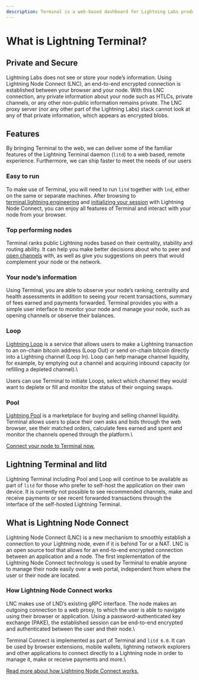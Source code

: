 ```yaml
---
description: Terminal is a web-based dashboard for Lightning Labs products.
---
```


# What is Lightning Terminal?

## Private and Secure

Lightning Labs does not see or store your node’s information. Using Lightning Node Connect (LNC), an end-to-end encrypted connection is established between your browser and your node. With this LNC connection, any private information about your node such as HTLCs, private channels, or any other non-public information remains private. The LNC proxy server (nor any other part of the Lightning Labs) stack cannot look at any of that private information, which appears as encrypted blobs.

## Features

By bringing Terminal to the web, we can deliver some of the familiar features of the Lightning Terminal daemon (`litd`) to a web based, remote experience. Furthermore, we can ship faster to meet the needs of our users

### Easy to run

To make use of Terminal, you will need to run `litd` together with `lnd`, either on the same or separate machines. After browsing to [terminal.lightning.engineering](http://terminal.lightning.engineering) and [initializing your session](run-litd.md) with Lightning Node Connect, you can enjoy all features of Terminal and interact with your node from your browser.&#x20;

### Top performing nodes

Terminal ranks public Lightning nodes based on their centrality, stability and routing ability. It can help you make better decisions about who to peer and [open channels](opening-channels.md) with, as well as give you suggestions on peers that would complement your node or the network.

### Your node’s information

Using Terminal, you are able to observe your node’s ranking, centrality and health assessments in addition to seeing your recent transactions, summary of fees earned and payments forwarded. Terminal provides you with a simple user interface to monitor your node and manage your node, such as opening channels or observe their balances.&#x20;

### Loop

[Lightning Loop](loop.md) is a service that allows users to make a Lightning transaction to an on-chain bitcoin address (Loop Out) or send on-chain bitcoin directly into a Lightning channel (Loop In). Loop can help manage channel liquidity, for example, by emptying out a channel and acquiring inbound capacity (or refilling a depleted channel).\


Users can use Terminal to initiate Loops, select which channel they would want to deplete or fill and monitor the status of their ongoing swaps.

### Pool

[Lightning Pool](pool.md) is a marketplace for buying and selling channel liquidity. Terminal allows users to place their own asks and bids through the web browser, see their matched orders, calculate fees earned and spent and monitor the channels opened through the platform.\


[Connect your node to Terminal now.](https://terminal.lightning.engineering)

## Lightning Terminal and litd

Lightning Terminal including Pool and Loop will continue to be available as part of `litd` for those who prefer to self-host the application on their own device. It is currently not possible to see recommended channels, make and receive payments or see recent forwarded transactions through the interface of the self-hosted Lightning Terminal.

## What is Lightning Node Connect

Lightning Node Connect (LNC) is a new mechanism to smoothly establish a connection to your Lightning node, even if it is behind Tor or a NAT. LNC is an open source tool that allows for an end-to-end encrypted connection between an application and a node. The first implementation of the Lightning Node Connect technology is used by Terminal to enable anyone to manage their node easily over a web portal, independent from where the user or their node are located.

### How Lightning Node Connect works

LNC makes use of LND’s existing gRPC interface. The node makes an outgoing connection to a web proxy, to which the user is able to navigate using their browser or application. Using a password-authenticated key exchange (PAKE), the established session can be end-to-end encrypted and authenticated between the user and their node.\


Terminal Connect is implemented as part of Terminal and `litd 6.0`. It can be used by browser extensions, mobile wallets, lightning network explorers and other applications to connect directly to a Lightning node in order to manage it, make or receive payments and more.\


[Read more about how Lightning Node Connect works.](lightning-node-connect.md)
